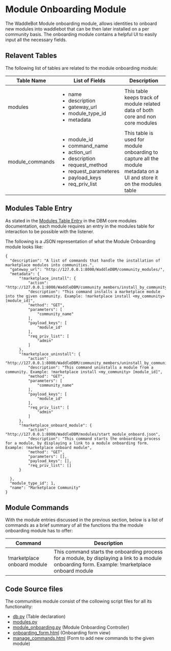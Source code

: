 # Module Onboarding Module

The WaddleBot Module onboarding module, allows identities to onboard new modules into waddlebot that can be then later installed on a per community basis. The onboarding module contains a helpful UI to easily input all the necessary fields.

## Relavent Tables

The following list of tables are related to the module onboarding module:

| Table Name | List of Fields | Description |
| --- | --- | --- |
| modules | <ul><li>name</li><li>description</li><li>gateway_url</li><li>module_type_id</li><li>metadata</li></ul> | This table keeps track of module related data of both core and non core modules |
| module_commands | <ul><li>module_id</li><li>command_name</li><li>action_url</li><li>description</li><li>request_method</li><li>request_parameteres</li><li>payload_keys</li><li>req_priv_list</li></ul> | This table is used for module onboarding to capture all the module metadata on a UI and store it on the modules table |

## Modules Table Entry

As stated in the [Modules Table Entry](https://github.com/PenguinCloud/WaddleBot-Core/blob/WaddleBot-Documentation/docs/core-modules/dbm_core_modules.md#modules-table-entry) in the DBM core modules documentation, each module requires an entry in the modules table for interaction to be possible with the listener. 

The following is a JSON representation of what the Module Onboarding module looks like:

```
{
  "description": "A list of commands that handle the installation of marketplace modules into communities.",
  "gateway_url": "http://127.0.0.1:8000/WaddleDBM/community_modules/",
  "metadata": {
      "!marketplace_install": {
          "action": "http://127.0.0.1:8000/WaddleDBM/community_members/install_by_community_name.json",
          "description": "This command installs a marketplace module into the given community. Example: !marketplace install <my_community> [module_id]",
          "method": "GET",
          "parameters": [
              "community_name"
          ],
          "payload_keys": [
              "module_id"
          ],
          "req_priv_list": [
              "admin"
          ]
      },
      "!marketplace_uninstall": {
          "action": "http://127.0.0.1:8000/WaddleDBM/community_members/uninstall_by_community_name.json",
          "description": "This command uninstalls a module from a community. Example: !marketplace install <my_community> [module_id]",
          "method": "GET",
          "parameters": [
              "community_name"
          ],
          "payload_keys": [
              "module_id"
          ],
          "req_priv_list": [
              "admin"
          ]
      },
      "!marketplace_onboard_module": {
          "action": "http://127.0.0.1:8000/WaddleDBM/modules/start_module_onboard.json",
          "description": "This command starts the onboarding process for a module, by displaying a link to a module onboarding form. Example: !marketplace onboard module",
          "method": "GET",
          "parameters": [],
          "payload_keys": [],
          "req_priv_list": []
      }

  },
  "module_type_id": 1,
  "name": "Marketplace Community"
}
```

## Module Commands

With the module entries discussed in the previous section, below is a list of commands as a brief summary of all the functions tha the module onboarding module has to offer:

| Command | Description |
| --- | --- |
| !marketplace onboard module | This command starts the onboarding process for a module, by displaying a link to a module onboarding form. Example: !marketplace onboard module |

## Code Source files

The communities module consist of the collowing script files for all its functionality:

- [db.py](https://github.com/PenguinCloud/WaddleDBM/blob/1.1.0-test/models/db.py) (Table declaration)
- [modules.py](https://github.com/PenguinCloud/WaddleDBM/blob/1.1.0-test/controllers/modules.py)
- [module_onboarding.py](https://github.com/PenguinCloud/WaddleDBM/blob/1.1.0-test/controllers/module_onboarding.py) (Module Onboarding Controller)
- [onboarding_form.html](https://github.com/PenguinCloud/WaddleDBM/blob/1.1.0-test/views/module_onboarding/onboard_form.html) (Onboarding form view)
- [manage_commands.html](https://github.com/PenguinCloud/WaddleDBM/blob/1.1.0-test/views/module_onboarding/manage_commands.html) (Form to add new commands to the given module)
